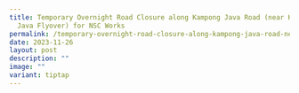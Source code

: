```yaml
---
title: Temporary Overnight Road Closure along Kampong Java Road (near Kampong
  Java Flyover) for NSC Works
permalink: /temporary-overnight-road-closure-along-kampong-java-road-near-kampong-java-flyover-for-nsc-works/
date: 2023-11-26
layout: post
description: ""
image: ""
variant: tiptap
---
```

